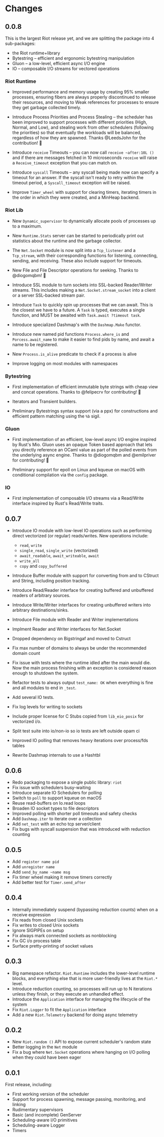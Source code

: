 # Changes

## 0.0.8

This is the largest Riot release yet, and we are splitting the package into 4 sub-packages:

* the Riot runtime+library
* Bytestring – efficient and ergonomic bytestring manipulation
* Gluon – a low-level, efficient async I/O engine 
* IO – composable I/O streams for vectored operations 

### Riot Runtime

* Improved performance and memory usage by creating 95% smaller processes,
  ensuring fibers are always properly discontinued to release their resources,
  and moving to Weak references for processes to ensure they get garbage
  collected timely.

* Introduce Process Priorities and Process Stealing – the scheduler has been
  improved to support processes with different priorities (High, Normal, and
  Low), and stealing work from other schedulers (following the priorities) so
  that eventually the workloads will be balanced, regardless of how they are
  spawned. Thanks @LeedsJohn for the contribution! 👏

* Introduce `receive` Timeouts – you can now call `receive ~after:10L ()` and
  if there are messages fetched in 10 microseconds `receive` will raise a
  `Receive_timeout` exception that you can match on.

* Introduce `syscall` Timeouts – any syscall being made now can specify a
  timeout for an answer. If the syscall isn't ready to retry within the timeout
  period, a `Syscall_timeout` exception will be raised.

* Improve `Timer_wheel` with support for clearing timers, iterating timers
  in the order in which they were created, and a MinHeap backend.

### Riot Lib

* New `Dynamic_supervisor` to dynamically allocate pools of processes up to a
  maximum.

* New `Runtime.Stats` server can be started to periodically print out
  statistics about the runtime and the garbage collector.

* The `Net.Socket` module is now split into a `Tcp_listener` and a
  `Tcp_stream`, with their corresponding functions for listening, connecting,
  sending, and receiving. These also include support for timeouts.

* New File and File Descriptor operations for seeking. Thanks to @diogomqbm! 👏

* Introduce SSL module to turn sockets into SSL-backed Reader/Writer streams.
  This includes making a `Net.Socket.stream_socket` into a client or a server
  SSL-backed stream pair.

* Introduce `Task` to quickly spin up processes that we can await. This is the
  closest we have to a future. A `Task` is typed, executes a single function, 
  and MUST be awaited with `Task.await ?timeout task`.

* Introduce specialized Dashmap's with the `Dashmap.Make` functor.

* Introduce new named pid functions `Process.where_is` and `Porcess.await_name`
  to make it easier to find pids by name, and await a name to be registered.

* New `Process.is_alive` predicate to check if a process is alive

* Improve logging on most modules with namespaces

### Bytestring

* First implementation of efficient immutable byte strings with cheap view and
  concat operations. Thanks to @felipecrv for contributing! 👏

* Iterators and Transient builders.

* Preliminary Bytestrings syntax support (via a ppx) for constructions and
  efficient pattern matching using the `%b` sigil.

### Gluon

* First implementation of an efficient, low-level async I/O engine inspired by
  Rust's Mio. Gluon uses an opaque Token based approach that lets you directly
  reference an OCaml value as part of the polled events from the underlying
  async engine. Thanks to @diogomqbm and @emilpriver for contributing! 👏

* Preliminary support for epoll on Linux and kqueue on macOS with conditional
  compilation via the `config` package.

### IO

* First implementation of composable I/O streams via a Read/Write interface
  inspired by Rust's Read/Write traits.

## 0.0.7

* Introduce IO module with low-level IO operations such as performing direct
  vectorized (or regular) reads/writes. New operations include:
  * `read`, `write`
  * `single_read`, `single_write` (vectorized)
  * `await_readable`, `await_writeable`, `await`
  * `write_all`
  * `copy` and `copy_buffered`

* Introduce Buffer module with support for converting from and to CStruct and
  String, including position tracking.

* Introduce Read/Reader interface for creating buffered and unbuffered readers
  of arbitrary sources.

* Introduce Write/Writer interfaces for creating unbuffered writers into
  arbitrary destinations/sinks.

* Introduce File module with Reader and Writer implementations

* Implment Reader and Writer interfaces for Net.Socket

* Dropped dependency on Bigstringaf and moved to Cstruct

* Fix max number of domains to always be under the recommended domain count

* Fix issue with tests where the runtime idled after the main would die. Now
  the main process finishing with an exception is considered reason enough to
  shutdown the system.

* Refactor tests to always output `test_name: OK` when everything is fine and
  all modules to end in `_test`.

* Add several IO tests.

* Fix log levels for writing to sockets

* Include proper license for C Stubs copied from `lib_eio_posix` for vectorized i/o.

* Split test suite into io/non-io so io tests are left outside opam ci

* Improved IO polling that removes heavy iterations over process/fds tables

* Rewrite Dashmap internals to use a Hashtbl


## 0.0.6

* Redo packaging to expose a single public library: `riot`
* Fix issue with schedulers busy-waiting
* Introduce separate IO Schedulers for polling
* Switch to `poll` to support kqueue on macOS
* Reuse read-buffers on Io.read loops
* Broaden IO socket types to file descriptors
* Improved polling with shorter poll timeouts and safety checks
* Add `Dashmap.iter` to iterate over a collection
* Add `net_test` with an echo tcp server/client
* Fix bugs with syscall suspension that was introduced with reduction counting


## 0.0.5

* Add `register name pid`
* Add `unregister name`
* Add `send_by_name ~name msg`
* Fix timer wheel making it remove timers correctly
* Add better test for `Timer.send_after`

## 0.0.4

* Internally immediately suspend (bypassing reduction counts) when on a receive expression
* Fix reads from closed Unix sockets
* Fix writes to closed Unix sockets
* Ignore SIGPIPEs on setup
* Fix always mark connected sockets as nonblocking 
* Fix GC i/o process table
* Surface pretty-printing of socket values 

## 0.0.3

* Big namespace refactor. `Riot.Runtime` includes the lower-level runtime
  blocks, and everything else that is more user-friendly lives at the `Riot.*`
level.
* Introduce reduction counting, so processes will run up to N iterations unless
  they finish, or they execute an unhandled effect.
* Introduce the `Application` interface for managing the lifecycle of the system
* Fix `Riot.Logger` to fit the `Application` interface
* Add a new `Riot.Telemetry` backend for doing async telemetry

## 0.0.2

* New `Riot.random ()` API to expose current scheduler's random state
* Better logging in the `Net` module
* Fix a bug where `Net.Socket` operations where hanging on I/O polling when they could have been eager

## 0.0.1

First release, including:

* First working version of the scheduler
* Support for process spawning, message passing, monitoring, and linking
* Rudimentary supervisors
* Basic (and incomplete) GenServer
* Scheduling-aware I/O primitives
* Scheduling-aware Logger
* Timers

